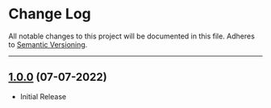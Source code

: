 # Change Log
All notable changes to this project will be documented in this file.
Adheres to [Semantic Versioning](http://semver.org/).

---

## [1.0.0](https://github.com/ngageoint/grid-java/releases/tag/1.0.0) (07-07-2022)

* Initial Release
